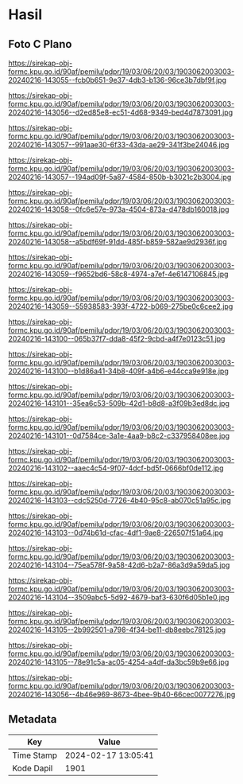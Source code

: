 # Hasil

## Foto C Plano

https://sirekap-obj-formc.kpu.go.id/90af/pemilu/pdpr/19/03/06/20/03/1903062003003-20240216-143055--fcb0b651-9e37-4db3-b136-96ce3b7dbf9f.jpg

https://sirekap-obj-formc.kpu.go.id/90af/pemilu/pdpr/19/03/06/20/03/1903062003003-20240216-143056--d2ed85e8-ec51-4d68-9349-bed4d7873091.jpg

https://sirekap-obj-formc.kpu.go.id/90af/pemilu/pdpr/19/03/06/20/03/1903062003003-20240216-143057--991aae30-6f33-43da-ae29-341f3be24046.jpg

https://sirekap-obj-formc.kpu.go.id/90af/pemilu/pdpr/19/03/06/20/03/1903062003003-20240216-143057--194ad09f-5a87-4584-850b-b3021c2b3004.jpg

https://sirekap-obj-formc.kpu.go.id/90af/pemilu/pdpr/19/03/06/20/03/1903062003003-20240216-143058--0fc6e57e-973a-4504-873a-d478db160018.jpg

https://sirekap-obj-formc.kpu.go.id/90af/pemilu/pdpr/19/03/06/20/03/1903062003003-20240216-143058--a5bdf69f-91dd-485f-b859-582ae9d2936f.jpg

https://sirekap-obj-formc.kpu.go.id/90af/pemilu/pdpr/19/03/06/20/03/1903062003003-20240216-143059--f9652bd6-58c8-4974-a7ef-4e6147106845.jpg

https://sirekap-obj-formc.kpu.go.id/90af/pemilu/pdpr/19/03/06/20/03/1903062003003-20240216-143059--55938583-393f-4722-b069-275be0c6cee2.jpg

https://sirekap-obj-formc.kpu.go.id/90af/pemilu/pdpr/19/03/06/20/03/1903062003003-20240216-143100--065b37f7-dda8-45f2-9cbd-a4f7e0123c51.jpg

https://sirekap-obj-formc.kpu.go.id/90af/pemilu/pdpr/19/03/06/20/03/1903062003003-20240216-143100--b1d86a41-34b8-409f-a4b6-e44cca9e918e.jpg

https://sirekap-obj-formc.kpu.go.id/90af/pemilu/pdpr/19/03/06/20/03/1903062003003-20240216-143101--35ea6c53-509b-42d1-b8d8-a3f09b3ed8dc.jpg

https://sirekap-obj-formc.kpu.go.id/90af/pemilu/pdpr/19/03/06/20/03/1903062003003-20240216-143101--0d7584ce-3a1e-4aa9-b8c2-c337958408ee.jpg

https://sirekap-obj-formc.kpu.go.id/90af/pemilu/pdpr/19/03/06/20/03/1903062003003-20240216-143102--aaec4c54-9f07-4dcf-bd5f-0666bf0de112.jpg

https://sirekap-obj-formc.kpu.go.id/90af/pemilu/pdpr/19/03/06/20/03/1903062003003-20240216-143103--cdc5250d-7726-4b40-95c8-ab070c51a95c.jpg

https://sirekap-obj-formc.kpu.go.id/90af/pemilu/pdpr/19/03/06/20/03/1903062003003-20240216-143103--0d74b61d-cfac-4df1-9ae8-226507f51a64.jpg

https://sirekap-obj-formc.kpu.go.id/90af/pemilu/pdpr/19/03/06/20/03/1903062003003-20240216-143104--75ea578f-9a58-42d6-b2a7-86a3d9a59da5.jpg

https://sirekap-obj-formc.kpu.go.id/90af/pemilu/pdpr/19/03/06/20/03/1903062003003-20240216-143104--3509abc5-5d92-4679-baf3-630f6d05b1e0.jpg

https://sirekap-obj-formc.kpu.go.id/90af/pemilu/pdpr/19/03/06/20/03/1903062003003-20240216-143105--2b992501-a798-4f34-be11-db8eebc78125.jpg

https://sirekap-obj-formc.kpu.go.id/90af/pemilu/pdpr/19/03/06/20/03/1903062003003-20240216-143105--78e91c5a-ac05-4254-a4df-da3bc59b9e66.jpg

https://sirekap-obj-formc.kpu.go.id/90af/pemilu/pdpr/19/03/06/20/03/1903062003003-20240216-143056--4b46e969-8673-4bee-9b40-66cec0077276.jpg


## Metadata

| Key        | Value               |
| ---------- | ------------------- |
| Time Stamp | 2024-02-17 13:05:41 |
| Kode Dapil | 1901                |



